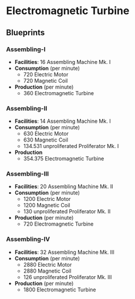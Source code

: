 # Electromagnetic Turbine

## Blueprints

### Assembling-I

- **Facilities**: 16 Assembling Machine Mk. I
- **Consumption** (per minute)
	- 720 Electric Motor
	- 720 Magnetic Coil
- **Production** (per minute)
	- 360 Electromagnetic Turbine

### Assembling-II

- **Facilities**: 14 Assembling Machine Mk. I
- **Consumption** (per minute)
	- 630 Electric Motor
	- 630 Magnetic Coil
	- 134.531 unproliferated Proliferator Mk. I
- **Production**
	- 354.375 Electromagnetic Turbine

### Assembling-III

- **Facilities**: 20 Assembling Machine Mk. II
- **Consumption** (per minute)
	- 1200 Electric Motor
	- 1200 Magnetic Coil
	- 130 unproliferated Proliferator Mk. II
- **Production**  (per minute)
	- 720 Electromagnetic Turbine

### Assembling-IV

- **Facilities**: 32 Assembling Machine Mk. III
- **Consumption** (per minute)
	- 2880 Electric Motor
	- 2880 Magnetic Coil
	- 126 unproliferated Proliferator Mk. III
- **Production** (per minute)
	- 1800 Electromagnetic Turbine